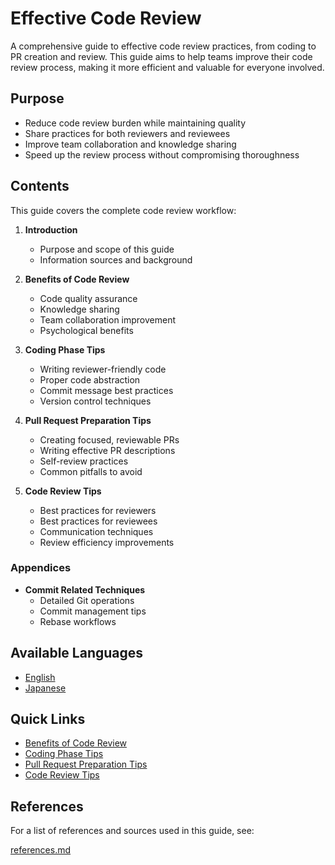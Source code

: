 # Effective Code Review

A comprehensive guide to effective code review practices, from coding to PR creation and review. This guide aims to help teams improve their code review process, making it more efficient and valuable for everyone involved.

## Purpose

- Reduce code review burden while maintaining quality
- Share practices for both reviewers and reviewees
- Improve team collaboration and knowledge sharing
- Speed up the review process without compromising thoroughness

## Contents

This guide covers the complete code review workflow:

1. **Introduction**
   - Purpose and scope of this guide
   - Information sources and background

2. **Benefits of Code Review**
   - Code quality assurance
   - Knowledge sharing
   - Team collaboration improvement
   - Psychological benefits

3. **Coding Phase Tips**
   - Writing reviewer-friendly code
   - Proper code abstraction
   - Commit message best practices
   - Version control techniques

4. **Pull Request Preparation Tips**
   - Creating focused, reviewable PRs
   - Writing effective PR descriptions
   - Self-review practices
   - Common pitfalls to avoid

5. **Code Review Tips**
   - Best practices for reviewers
   - Best practices for reviewees
   - Communication techniques
   - Review efficiency improvements

### Appendices

- **Commit Related Techniques**
  - Detailed Git operations
  - Commit management tips
  - Rebase workflows

## Available Languages

- [English](./en)
- [Japanese](./ja)

## Quick Links

- [Benefits of Code Review](./en/02_benefits_of_code_review.md)
- [Coding Phase Tips](./en/03_coding_phase_tips.md)
- [Pull Request Preparation Tips](./en/04_pull_request_preparation_tips.md)
- [Code Review Tips](./en/05_code_review_tips.md)

## References

For a list of references and sources used in this guide, see:

[references.md](./refs/references.md)
